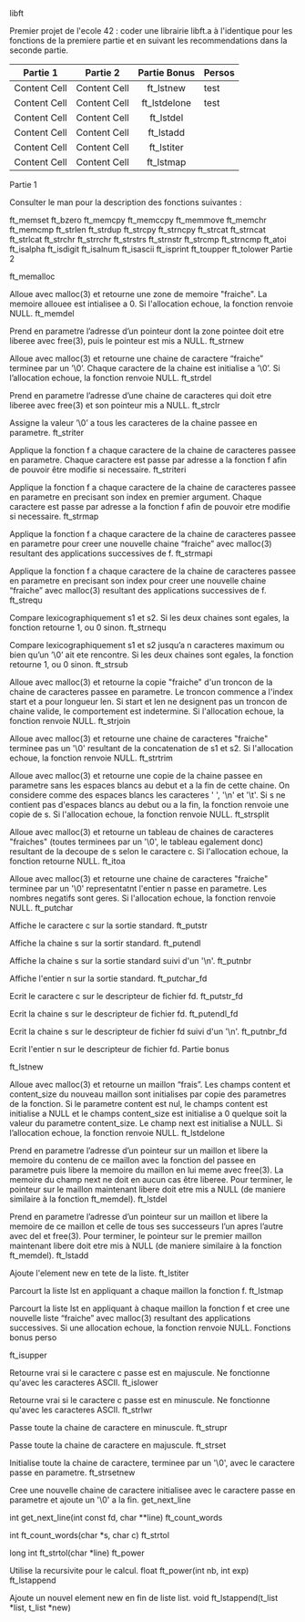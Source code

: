 libft

Premier projet de l'ecole 42 : coder une librairie libft.a à l'identique pour les fonctions de la premiere partie et en suivant les recommendations dans la seconde partie.


Partie 1 | Partie 2 | Partie Bonus | Persos
----------- | ----------- | :-----------: | -----------
Content Cell  | Content Cell  | ft_lstnew | test
Content Cell  | Content Cell  | ft_lstdelone | test
Content Cell  | Content Cell  | ft_lstdel |
Content Cell  | Content Cell  | ft_lstadd |
Content Cell  | Content Cell  | ft_lstiter |
Content Cell  | Content Cell  | ft_lstmap |

Partie 1

Consulter le man pour la description des fonctions suivantes :

ft_memset
ft_bzero
ft_memcpy
ft_memccpy
ft_memmove
ft_memchr
ft_memcmp
ft_strlen
ft_strdup
ft_strcpy
ft_strncpy
ft_strcat
ft_strncat
ft_strlcat
ft_strchr
ft_strrchr
ft_strstrs
ft_strnstr
ft_strcmp
ft_strncmp
ft_atoi
ft_isalpha
ft_isdigit
ft_isalnum
ft_isascii
ft_isprint
ft_toupper
ft_tolower
Partie 2

ft_memalloc

Alloue avec malloc(3) et retourne une zone de memoire "fraiche". La memoire allouee est intialisee a 0. Si l'allocation echoue, la fonction renvoie NULL.
ft_memdel

Prend en parametre l’adresse d’un pointeur dont la zone pointee doit etre liberee avec free(3), puis le pointeur est mis a NULL.
ft_strnew

Alloue avec malloc(3) et retourne une chaine de caractere “fraiche” terminee par un ’\0’. Chaque caractere de la chaine est initialise a ’\0’. Si l’allocation echoue, la fonction renvoie NULL.
ft_strdel

Prend en parametre l’adresse d’une chaine de caracteres qui doit etre liberee avec free(3) et son pointeur mis a NULL.
ft_strclr

Assigne la valeur ’\0’ a tous les caracteres de la chaine passee en parametre.
ft_striter

Applique la fonction f a chaque caractere de la chaine de caracteres passee en parametre. Chaque caractere est passe par adresse a la fonction f afin de pouvoir être modifie si necessaire.
ft_striteri

Applique la fonction f a chaque caractere de la chaine de caracteres passee en parametre en precisant son index en premier argument. Chaque caractere est passe par adresse a la fonction f afin de pouvoir etre modifie si necessaire.
ft_strmap

Applique la fonction f a chaque caractere de la chaine de caracteres passee en parametre pour creer une nouvelle chaine “fraiche” avec malloc(3) resultant des applications successives de f.
ft_strmapi

Applique la fonction f a chaque caractere de la chaine de caracteres passee en parametre en precisant son index pour creer une nouvelle chaine “fraiche” avec malloc(3) resultant des applications successives de f.
ft_strequ

Compare lexicographiquement s1 et s2. Si les deux chaines sont egales, la fonction retourne 1, ou 0 sinon.
ft_strnequ

Compare lexicographiquement s1 et s2 jusqu’a n caracteres maximum ou bien qu’un ’\0’ ait ete rencontre. Si les deux chaines sont egales, la fonction retourne 1, ou 0 sinon.
ft_strsub

Alloue avec malloc(3) et retourne la copie "fraiche" d'un troncon de la chaine de caracteres passee en parametre. Le troncon commence a l'index start et a pour longueur len. Si start et len ne designent pas un troncon de chaine valide, le comportement est indetermine. Si l'allocation echoue, la fonction renvoie NULL.
ft_strjoin

Alloue avec malloc(3) et retourne une chaine de caracteres "fraiche" terminee pas un '\0' resultant de la concatenation de s1 et s2. Si l'allocation echoue, la fonction renvoie NULL.
ft_strtrim

Alloue avec malloc(3) et retourne une copie de la chaine passee en parametre sans les espaces blancs au debut et a la fin de cette chaine. On considere comme des espaces blancs les caracteres ' ', '\n' et '\t'. Si s ne contient pas d'espaces blancs au debut ou a la fin, la fonction renvoie une copie de s. Si l'allocation echoue, la fonction renvoie NULL.
ft_strsplit

Alloue avec malloc(3) et retourne un tableau de chaines de caracteres "fraiches" (toutes terminees par un '\0', le tableau egalement donc) resultant de la decoupe de s selon le caractere c. Si l'allocation echoue, la fonction retourne NULL.
ft_itoa

Alloue avec malloc(3) et retourne une chaine de caracteres "fraiche" terminee par un '\0' representatnt l'entier n passe en parametre. Les nombres negatifs sont geres. Si l'allocation echoue, la fonction renvoie NULL.
ft_putchar

Affiche le caractere c sur la sortie standard.
ft_putstr

Affiche la chaine s sur la sortir standard.
ft_putendl

Affiche la chaine s sur la sortie standard suivi d'un '\n'.
ft_putnbr

Affiche l'entier n sur la sortie standard.
ft_putchar_fd

Ecrit le caractere c sur le descripteur de fichier fd.
ft_putstr_fd

Ecrit la chaine s sur le descripteur de fichier fd.
ft_putendl_fd

Ecrit la chaine s sur le descripteur de fichier fd suivi d'un '\n'.
ft_putnbr_fd

Ecrit l'entier n sur le descripteur de fichier fd.
Partie bonus

ft_lstnew

Alloue avec malloc(3) et retourne un maillon “frais”. Les champs content et content_size du nouveau maillon sont initialises par copie des parametres de la fonction. Si le parametre content est nul, le champs content est initialise a NULL et le champs content_size est initialise a 0 quelque soit la valeur du parametre content_size. Le champ next est initialise a NULL. Si l’allocation echoue, la fonction renvoie NULL.
ft_lstdelone

Prend en parametre l’adresse d’un pointeur sur un maillon et libere la memoire du contenu de ce maillon avec la fonction del passee en parametre puis libere la memoire du maillon en lui meme avec free(3). La memoire du champ next ne doit en aucun cas être liberee. Pour terminer, le pointeur sur le maillon maintenant libere doit etre mis a NULL (de maniere similaire à la fonction ft_memdel).
ft_lstdel

Prend en parametre l’adresse d’un pointeur sur un maillon et libere la memoire de ce maillon et celle de tous ses successeurs l’un apres l’autre avec del et free(3). Pour terminer, le pointeur sur le premier maillon maintenant libere doit etre mis à NULL (de maniere similaire à la fonction ft_memdel).
ft_lstadd

Ajoute l'element new en tete de la liste.
ft_lstiter

Parcourt la liste lst en appliquant a chaque maillon la fonction f.
ft_lstmap

Parcourt la liste lst en appliquant à chaque maillon la fonction f et cree une nouvelle liste “fraiche” avec malloc(3) resultant des applications successives. Si une allocation echoue, la fonction renvoie NULL.
Fonctions bonus perso

ft_isupper

Retourne vrai si le caractere c passe est en majuscule. Ne fonctionne qu'avec les caracteres ASCII.
ft_islower

Retourne vrai si le caractere c passe est en minuscule. Ne fonctionne qu'avec les caracteres ASCII.
ft_strlwr

Passe toute la chaine de caractere en minuscule.
ft_strupr

Passe toute la chaine de caractere en majuscule.
ft_strset

Initialise toute la chaine de caractere, terminee par un '\0', avec le caractere passe en parametre.
ft_strsetnew

Cree une nouvelle chaine de caractere initialisee avec le caractere passe en parametre et ajoute un '\0' a la fin.
get_next_line

int get_next_line(int const fd, char **line)
ft_count_words

int ft_count_words(char *s, char c)
ft_strtol

long int ft_strtol(char *line)
ft_power

Utilise la recursivite pour le calcul. float ft_power(int nb, int exp)
ft_lstappend

Ajoute un nouvel element new en fin de liste list. void ft_lstappend(t_list *list, t_list *new)
